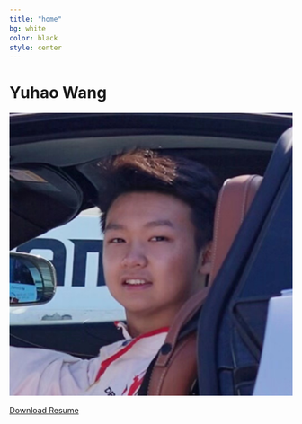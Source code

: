 ```yaml
---
title: "home"
bg: white
color: black
style: center
---
```



# Yuhao Wang

<div class = "sectiondivider-samll"> 
	    <img src="asset/hankwang.jpg"/>
</div>    

<a href="https://Hank-YuhaoWang.github.io/asset/Resume.pdf" download="YuhaoWang_MSE_berkeley_resume.pdf" class="btn-rounded-white">Download Resume</a>

